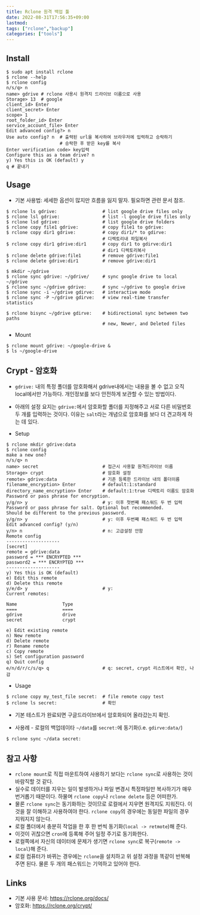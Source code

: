 ```yaml
---
title: Rclone 원격 백업 툴
date: 2022-08-31T17:56:35+09:00
lastmod:
tags: ["rclone","backup"]
categories: ["tools"]
---
```


## Install
```console
$ sudo apt install rclone
$ rclone --help
$ rclone config
n/s/q> n
name> gdrive # rclone 사용시 원격지 드라이브 이름으로 사용
Storage> 13  # google
client_id> Enter
client_secret> Enter
scope> 1
root_folder_id> Enter
service_account_file> Enter
Edit advanced config?> n 
Use auto config? n  # 출력된 url을 복사하여 브라우저에 입력하고 승락하기
                    # 승락한 후 받은 key를 복사
Enter verification code> key입력
Configure this as a team drive? n
y) Yes this is OK (default) y
q # 끝내기
```

## Usage

* 기본 사용법: 세세한 옵션이 많지만 흐름을 잃지 말자. 필요하면 관련 문서 참조.
```console
$ rclone ls gdrive:                 # list google drive files only
$ rclone lsl gdrive:                # list -l google drive files only
$ rclone lsd gdrive:                # list google drive folders
$ rclone copy file1 gdrive:         # copy file1 to gdrive:
$ rclone copy dir1 gdrive:          # copy dir1/* to gdirve:
                                    # 디렉토리내 파일복사
$ rclone copy dir1 gdrive:dir1      # copy dir1 to gdirve:dir1
                                    # dir1 디렉토리복사
$ rclone delete gdrive:file1        # remove gdrive:file1
$ rclone delete gdrive:dir1         # remove gdrive:dir1

$ mkdir ~/gdrive 
$ rclone sync gdrive: ~/gdrive/     # sync google drive to local ~/gdrive
$ rclone sync ~/gdrive gdrive:      # sync ~/gdrive to google drive
$ rclone sync -i ~/gdrive gdirve:   # interactive mode
$ rclone sync -P ~/gdrive gdirve:   # view real-time transfer statistics

$ rclone bisync ~/gdrive gdirve:    # bidirectional sync between two paths
                                    # new, Newer, and Deleted files
```

* Mount
```console
$ rclone mount gdrive: ~/google-drive &
$ ls ~/google-drive
```

## Crypt - 암호화

* `gdrive:` 내의 특정 폴더를 암호화해서 gdrive내에서는 내용을 볼 수 없고 오직 local에서만 가능하다. 개인정보를 보다 안전하게 보관할 수 있는 방법이다.
* 아래의 설정 요지는 `gdrive:`에서 암호화할 폴더를 지정해주고 서로 다른 비밀번호 두 개를 입력하는 것이다. 이유는 `salt`라는 개념으로 암호화를 보다 더 견고하게 하는 데 있다.

* Setup
  
```console
$ rclone mkdir gdrive:data
$ rclone config
make a new one? 
n/s/q> n
name> secret                        # 접근시 사용할 원격드라이브 이름
Storage> crypt                      # 암호화 설정
remote> gdrive:data                 # 기존 등록한 드라이브 내의 폴더이름
filename_encryption> Enter          # default:1:standard
directory_name_encryption> Enter    # default:1:true 디렉토리 이름도 암호화
Password or pass phrase for encryption.
y/g/n> y                            # y: 이후 첫번째 패스워드 두 번 입력
Password or pass phrase for salt. Optional but recommended.
Should be different to the previous password.
y/g/n> y                            # y: 이후 두번째 패스워드 두 번 입력
Edit advanced config? (y/n)
y/n> n                              # n: 고급설정 안함
Remote config
--------------------
[secret]
remote = gdrive:data
password = *** ENCRYPTED ***
password2 = *** ENCRYPTED ***
--------------------
y) Yes this is OK (default)
e) Edit this remote
d) Delete this remote
y/e/d> y                            # y: 
Current remotes:

Name                 Type
====                 ====
gdrive               drive
secret               crypt

e) Edit existing remote
n) New remote
d) Delete remote
r) Rename remote
c) Copy remote
s) Set configuration password
q) Quit config
e/n/d/r/c/s/q> q                    # q: secret, crypt 리스트에서 확인, 나감
```

* Usage

```console
$ rclone copy my_test_file secret:  # file remote copy test
$ rclone ls secret:                 # 확인
```
* 기본 테스트가 완료되면 구글드라이브에서 암호화되어 올라갔는지 확인.

* 사용례 - 로컬의 백업데이타 `~/data`를 `secret:`에 동기화(i.e. `gdirve:data/`)
```console
$ rclone sync ~/data secret:
```

## 참고 사항

* `rclone mount`로 직접 마운트하여 사용하기 보다는 `rclone sync`로 사용하는 것이 바람직할 것 같다.
* 실수로 데이터를 지우는 일이 발생하거나 파일 변경시 특정파일만 복사하기가 매우 번거롭기 때문이다. 하물며 `rclone copy`나 `rclone delete` 등은 어떠한가.
* 물론 `rclone sync`는 동기화하는 것이므로 로컬에서 지우면 원격지도 지워진다. 이것을 잘 이해하고 사용하여야 한다. `rclone copy`의 경우에는 동일한 파일의 경우 지워지지 않는다.
* 로컬 폴더에서 충분히 작업을 한 후 한 번씩 동기화(`local -> retmote`)해 준다.
* 이것이 귀찮으면 `cron`에 등록해 주어 일정 주기로 동기화한다.
* 로컬쪽에서 자신의 데이터에 문제가 생기면 `rclone sync`로 복구(`remote -> local`)해 준다.
* 로컬 컴퓨터가 바뀌는 경우에는 `rclone`을 설치하고 위 설정 과정을 똑같이 반복해 주면 된다. 물론 두 개의 패스워드는 기억하고 있어야 한다.

## Links

* 기본 사용 문서: <https://rclone.org/docs/>
* 암호화: <https://rclone.org/crypt/>
